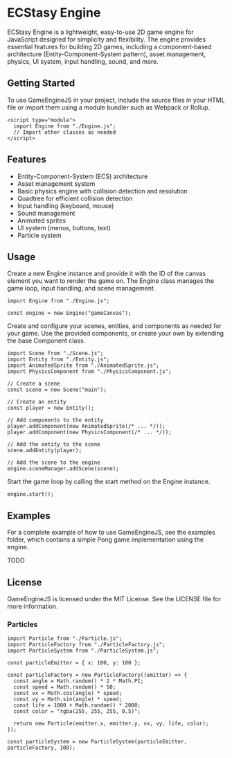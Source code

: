# ECStasy Engine

ECStasy Engine is a lightweight, easy-to-use 2D game engine for JavaScript designed for simplicity and flexibility. The engine provides essential features for building 2D games, including a component-based architecture (Entity-Component-System pattern), asset management, physics, UI system, input handling, sound, and more.

## Getting Started

To use GameEngineJS in your project, include the source files in your HTML file or import them using a module bundler such as Webpack or Rollup.

```
<script type="module">
  import Engine from "./Engine.js";
  // Import other classes as needed
</script>
```

## Features

* Entity-Component-System (ECS) architecture
* Asset management system
* Basic physics engine with collision detection and resolution
* Quadtree for efficient collision detection
* Input handling (keyboard, mouse)
* Sound management
* Animated sprites
* UI system (menus, buttons, text)
* Particle system

## Usage

Create a new Engine instance and provide it with the ID of the canvas element you want to render the game on. The Engine class manages the game loop, input handling, and scene management.

```
import Engine from "./Engine.js";

const engine = new Engine("gameCanvas");
```

Create and configure your scenes, entities, and components as needed for your game. Use the provided components, or create your own by extending the base Component class.

```
import Scene from "./Scene.js";
import Entity from "./Entity.js";
import AnimatedSprite from "./AnimatedSprite.js";
import PhysicsComponent from "./PhysicsComponent.js";

// Create a scene
const scene = new Scene("main");

// Create an entity
const player = new Entity();

// Add components to the entity
player.addComponent(new AnimatedSprite(/* ... */));
player.addComponent(new PhysicsComponent(/* ... */));

// Add the entity to the scene
scene.addEntity(player);

// Add the scene to the engine
engine.sceneManager.addScene(scene);
```
Start the game loop by calling the start method on the Engine instance.

```
engine.start();

```



## Examples

For a complete example of how to use GameEngineJS, see the examples folder, which contains a simple Pong game implementation using the engine.

TODO

## License

GameEngineJS is licensed under the MIT License. See the LICENSE file for more information.

### Particles

```
import Particle from "./Particle.js";
import ParticleFactory from "./ParticleFactory.js";
import ParticleSystem from "./ParticleSystem.js";

const particleEmitter = { x: 100, y: 100 };

const particleFactory = new ParticleFactory((emitter) => {
  const angle = Math.random() * 2 * Math.PI;
  const speed = Math.random() * 50;
  const vx = Math.cos(angle) * speed;
  const vy = Math.sin(angle) * speed;
  const life = 1000 + Math.random() * 2000;
  const color = "rgba(255, 255, 255, 0.5)";

  return new Particle(emitter.x, emitter.y, vx, vy, life, color);
});

const particleSystem = new ParticleSystem(particleEmitter, particleFactory, 100);

```